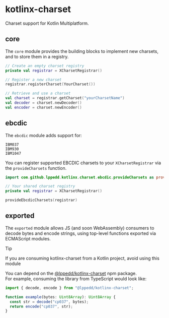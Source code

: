 # kotlinx-charset

Charset support for Kotlin Multiplatform.

## core

The `core` module provides the building blocks to implement new charsets,
and to store them in a registry.

```kotlin
// Create an empty charset registry
private val registrar = XCharsetRegistrar()

// Register a new charset
registrar.registerCharset(YourCharset())

// Retrieve and use a charset
val charset = registrar.getCharset("yourCharsetName")
val decoder = charset.newDecoder()
val encoder = charset.newEncoder()
```

## ebcdic

The `ebcdic` module adds support for:

```text
IBM037
IBM930
IBM1047
```

You can register supported EBCDIC charsets to your `XCharsetRegistrar`
via the `provideCharsets` function.

```kotlin
import com.github.lppedd.kotlinx.charset.ebcdic.provideCharsets as provideEbcdicCharsets

// Your shared charset registry
private val registrar = XCharsetRegistrar()

provideEbcdicCharsets(registrar)
```

## exported

The `exported` module allows JS (and soon WebAssembly) consumers to decode bytes
and encode strings, using top-level functions exported via ECMAScript modules.

> [!TIP]
> If you are consuming kotlinx-charset from a Kotlin project, avoid using this module

You can depend on the [@lppedd/kotlinx-charset][1] npm package.  
For example, consuming the library from TypeScript would look like:

```ts
import { decode, encode } from "@lppedd/kotlinx-charset";

function example(bytes: Uint8Array): Uint8Array {
  const str = decode("cp037", bytes);
  return encode("cp037", str);
}
```

[1]: https://www.npmjs.com/package/@lppedd/kotlinx-charset
